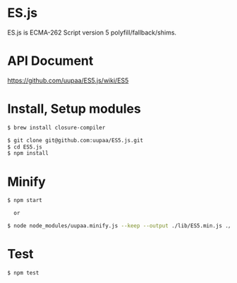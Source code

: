 ES.js
=========

ES.js is ECMA-262 Script version 5 polyfill/fallback/shims.

# API Document

https://github.com/uupaa/ES5.js/wiki/ES5

# Install, Setup modules

```sh
$ brew install closure-compiler

$ git clone git@github.com:uupaa/ES5.js.git
$ cd ES5.js
$ npm install
```

# Minify

```sh
$ npm start

  or

$ node node_modules/uupaa.minify.js --keep --output ./lib/ES5.min.js ./lib/ES5.js
```

# Test

```sh
$ npm test
```

